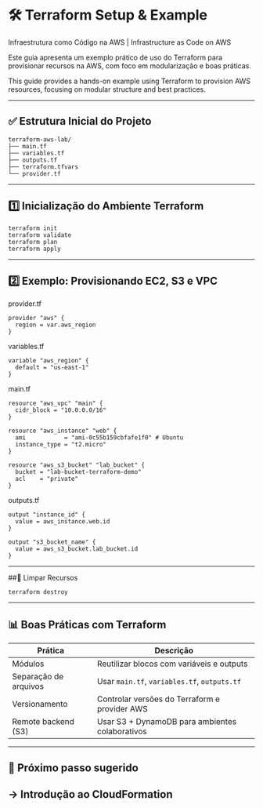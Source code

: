 # 🛠️ Terraform Setup & Example  
Infraestrutura como Código na AWS | Infrastructure as Code on AWS

Este guia apresenta um exemplo prático de uso do Terraform para provisionar recursos na AWS, com foco em modularização e boas práticas.

This guide provides a hands-on example using Terraform to provision AWS resources, focusing on modular structure and best practices.

---

## ✅ Estrutura Inicial do Projeto

```
terraform-aws-lab/
├── main.tf
├── variables.tf
├── outputs.tf
├── terraform.tfvars
└── provider.tf
```
---

## 1️⃣ Inicialização do Ambiente Terraform
```
terraform init
terraform validate
terraform plan
terraform apply
```
---

## 2️⃣ Exemplo: Provisionando EC2, S3 e VPC
provider.tf
```
provider "aws" {
  region = var.aws_region
}
```
variables.tf
```
variable "aws_region" {
  default = "us-east-1"
}
```
main.tf
```
resource "aws_vpc" "main" {
  cidr_block = "10.0.0.0/16"
}

resource "aws_instance" "web" {
  ami           = "ami-0c55b159cbfafe1f0" # Ubuntu
  instance_type = "t2.micro"
}

resource "aws_s3_bucket" "lab_bucket" {
  bucket = "lab-bucket-terraform-demo"
  acl    = "private"
}
```
outputs.tf
```
output "instance_id" {
  value = aws_instance.web.id
}

output "s3_bucket_name" {
  value = aws_s3_bucket.lab_bucket.id
}
```
---

##🧹 Limpar Recursos
```
terraform destroy
```
---

## 📊 Boas Práticas com Terraform

| Prática                     | Descrição                                         |
|-----------------------------|---------------------------------------------------|
| Módulos                     | Reutilizar blocos com variáveis e outputs         |
| Separação de arquivos       | Usar `main.tf`, `variables.tf`, `outputs.tf`      |
| Versionamento               | Controlar versões do Terraform e provider AWS     |
| Remote backend (S3)         | Usar S3 + DynamoDB para ambientes colaborativos   |
---

## 📘 Próximo passo sugerido

→ Introdução ao CloudFormation
---
